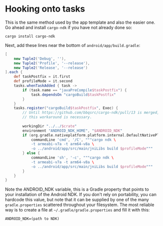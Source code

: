 # Hooking onto tasks

This is the same method used by the app template and also the easier one.
Go ahead and install `cargo-ndk` if you have not already done so:

```
cargo install cargo-ndk
```

Next, add these lines near the bottom of `android/app/build.gradle`:

```gradle
[
    new Tuple2('Debug', ''),
    new Tuple2('Profile', '--release'),
    new Tuple2('Release', '--release')
].each {
    def taskPostfix = it.first
    def profileMode = it.second
    tasks.whenTaskAdded { task ->
        if (task.name == "javaPreCompile$taskPostfix") {
            task.dependsOn "cargoBuild$taskPostfix"
        }
    }
    tasks.register("cargoBuild$taskPostfix", Exec) {
        // Until https://github.com/bbqsrc/cargo-ndk/pull/13 is merged,
        // this workaround is necessary.
        
        workingDir "../../$crate"
        environment "ANDROID_NDK_HOME", "$ANDROID_NDK"
        if (org.gradle.nativeplatform.platform.internal.DefaultNativePlatform.currentOperatingSystem.isWindows()) {
            commandLine 'cmd', '/C', """cargo ndk \
            -t armeabi-v7a -t arm64-v8a \
            -o ../android/app/src/main/jniLibs build $profileMode"""
        } else {
            commandLine 'sh', '-c', """cargo ndk \
            -t armeabi-v7a -t arm64-v8a \
            -o ../android/app/src/main/jniLibs build $profileMode"""
        }
    }
}
```

Note the ANDROID\_NDK variable, this is a Gradle property that points to
your installation of the Android NDK. If you don't rely on portability,
you can hardcode this value, but note that it can be supplied by one
of the many `gradle.properties` scattered throughout your filesystem.
The most reliable way is to create a file at `~/.gradle/gradle.properties`
and fill it with this:

```
ANDROID_NDK=(path to NDK)
```

